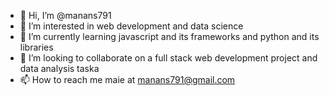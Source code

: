 - 👋 Hi, I’m @manans791
- 👀 I’m interested in web development and data science
- 🌱 I’m currently learning javascript and its frameworks and python and its libraries
- 💞️ I’m looking to collaborate on a full stack web development project and data analysis taska
- 📫 How to reach me maie at manans791@gmail.com

<!---
manans791/manans791 is a ✨ special ✨ repository because its `README.md` (this file) appears on your GitHub profile.
You can click the Preview link to take a look at your changes.
--->
